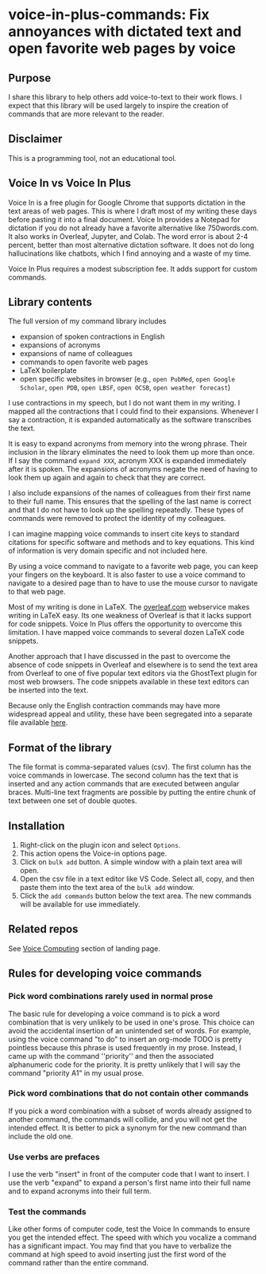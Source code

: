 # voice-in-plus-commands: Fix annoyances with dictated text and open favorite web pages by voice

## Purpose

I share this library to help others add voice-to-text to their work flows. 
I expect that this library will be used largely to inspire the creation of commands that are more relevant to the reader.

## Disclaimer
This is a programming tool, not an educational tool.

## Voice In vs Voice In Plus
Voice In is a free plugin for Google Chrome that supports dictation in the text areas of web pages.
This is where I draft most of my writing these days before pasting it into a final document.
Voice In provides a Notepad for dictation if you do not already have a favorite alternative like 750words.com.
It also works in Overleaf, Jupyter, and Colab.
The word error is about 2-4 percent, better than most alternative dictation software.
It does not do long hallucinations like chatbots, which I find annoying and a waste of my time.

Voice In Plus requires a modest subscription fee.
It adds support for custom commands.

## Library contents
The full version of my command library includes 

- expansion of spoken contractions in English
- expansions of acronyms
- expansions of name of colleagues
- commands to open favorite web pages
- LaTeX boilerplate
- open specific websites in browser (e.g., `open PubMed`, `open Google Scholar`, `open PDB`, `open LBSF`, `open OCSB`, `open weather forecast`)

I use contractions in my speech, but I do not want them in my writing.
I mapped all the contractions that I could find to their expansions.
Whenever I say a contraction, it is expanded automatically as the software transcribes the text.

It is easy to expand acronyms from memory into the wrong phrase.
Their inclusion in the library eliminates the need to look them up more than once.
If I say the command `expand XXX`, acronym XXX is expanded immediately after it is spoken.
The expansions of acronyms negate the need of having to look them up again and again to check that they are correct.

I also include expansions of the names of colleagues from their first name to their full name.
This ensures that the spelling of the last name is correct and that I do not have to look up the spelling repeatedly.
These types of commands were removed to protect the identity of my colleagues.

I can imagine mapping voice commands to insert cite keys to standard citations for specific software and methods and to key equations.
This kind of information is very domain specific and not included here.

By using a voice command to navigate to a favorite web page, you can keep your fingers on the keyboard.
It is also faster to use a voice command to navigate to a desired page than to have to use the mouse cursor to navigate to that web page.

Most of my writing is done in LaTeX.
The [overleaf.com](https://www.overleaf.com/about/features-overview) webservice makes writing in LaTeX easy.
Its one weakness of Overleaf is that it lacks support for code snippets.
Voice In Plus offers the opportunity to overcome this limitation.
I have mapped voice commands to several dozen LaTeX code snippets.

Another approach that I have discussed in the past to overcome the absence of code snippets in Overleaf and elsewhere is to send the text area from Overleaf to one of five popular text editors via the GhostText plugin for most web browsers.
The code snippets available in these text editors can be inserted into the text.

Because only the English contraction commands may have more widespread appeal and utility, these have been segregated into a separate file available [here](https://github.com/MooersLab/voice-in-plus-contractions).

## Format of the library
The file format is comma-separated values (csv).
The first column has the voice commands in lowercase.
The second column has the text that is inserted and any action commands that are executed between angular braces.
Multi-line text fragments are possible by putting the entire chunk of text between one set of double quotes.

## Installation
1. Right-click on the plugin icon and select `Options`.
2. This action opens the Voice-in options page. 
3. Click on `bulk add` button. A simple window with a plain text area will open.
4. Open the csv file in a text editor like VS Code. Select all, copy, and then paste them into the text area of the `bulk add` window.
5. Click the `add commands` button below the text area. The new commands will be available for use immediately.

## Related repos
See [Voice Computing](https://github.com/MooersLab/MooersLab?tab=readme-ov-file#voice-computing) section of landing page.

## Rules for developing voice commands

### Pick word combinations rarely used in normal prose
The basic rule for developing a voice command is to pick a word combination that is very unlikely to be used in one's prose.
This choice can avoid the accidental insertion of an unintended set of words.
For example, using the voice command "to do" to insert an org-mode TODO is pretty pointless because this phrase is used frequently in my prose.
Instead, I came up with the command ''priority'' and then the associated alphanumeric code for the priority. 
It is pretty unlikely that I will say the command "priority A1" in my usual prose.

### Pick word combinations that do not contain other commands
If you pick a word combination with a subset of words already assigned to another command, the commands will collide, and you will not get the intended effect.
It is better to pick a synonym for the new command than include the old one.

### Use verbs are prefaces
I use the verb "insert" in front of the computer code that I want to insert.
I use the verb "expand" to expand a person's first name into their full name and to expand acronyms into their full term.

### Test the commands
Like other forms of computer code, test the Voice In commands to ensure you get the intended effect.
The speed with which you vocalize a command has a significant impact.
You may find that you have to verbalize the command at high speed to avoid inserting just the first word of the command rather than the entire command.


